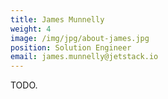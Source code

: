 ```yaml
---
title: James Munnelly
weight: 4
image: /img/jpg/about-james.jpg
position: Solution Engineer
email: james.munnelly@jetstack.io
---
```


TODO.
